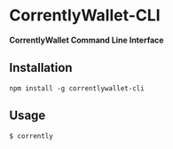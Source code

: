# CorrentlyWallet-CLI
**CorrentlyWallet Command Line Interface**


## Installation
```
npm install -g correntlywallet-cli
```

## Usage
```
$ corrently
```
